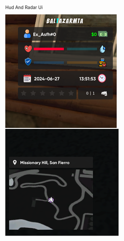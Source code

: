 Hud And Radar Ui

![Hud](https://github.com/MrFazilat/RPG-Hud-Display-MTA/blob/main/Hud.png)
![Radar](https://github.com/MrFazilat/RPG-Hud-Display-MTA/blob/main/Radar.png)
